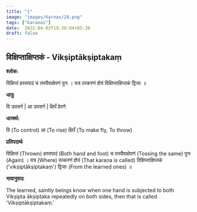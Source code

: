 ```yaml
---
title: "1"
image: "images/Karnas/20.png"
tags: ["karanas"]
date:  2022-04-03T19:30:04+05:30
draft: false
---
```


## विक्षिप्ताक्षिप्तकं - Vikṣiptākṣiptakaṃ

**श्लोक:**


विक्षिप्तं हस्तपादं च तस्यैवाक्षेपणं पुनः । यत्र तत्करणं ज्ञेयं विक्षिप्ताक्षिप्तकं द्विजाः ॥


**धातुः**



वि उपसर्ग​ |
आ उपसर्ग​ |
क्षिपँ प्रेरणे

**धात्वर्थ:**


वि (To control)
आ (To rise)
क्षिपँ (To make fly, To throw)


**प्रतिपदार्थः**


विक्षिप्तं (Thrown) हस्तपादं (Both hand and foot) च तस्यैवाक्षेपणं (Tossing the same) पुनः (Again) । यत्र (Where) तत्करणं ज्ञेयं (That karaṇa is called) विक्षिप्ताक्षिप्तकं ('vikṣiptākṣiptakaṃ') द्विजाः (From the learned ones) ॥


**भावानुवादः**


The learned, saintly beings know when one hand is subjected to both Vikṣipta ākṣiptaka repeatedly on both sides, then that is called 'Vikṣiptākṣiptakaṃ.'
